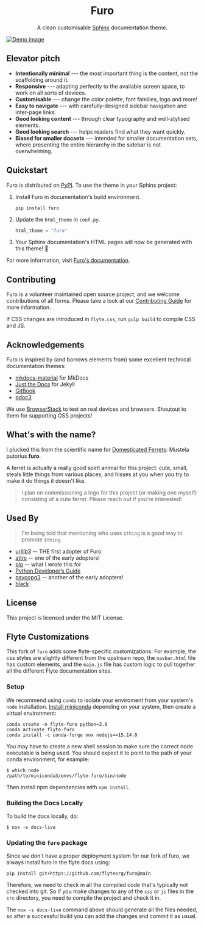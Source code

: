 <h1 align="center">Furo</h1>
<p align="center">
  A clean customisable <a href="https://www.sphinx-doc.org/">Sphinx</a> documentation theme.
</p>
<a href="https://pradyunsg.me/furo/">
  <img align="center" src="https://github.com/pradyunsg/furo/raw/main/docs/_static/demo.png" alt="Demo image">
</a>

## Elevator pitch

<!-- start elevator-pitch -->

- **Intentionally minimal** --- the most important thing is the content, not the scaffolding around it.
- **Responsive** --- adapting perfectly to the available screen space, to work on all sorts of devices.
- **Customisable** --- change the color palette, font families, logo and more!
- **Easy to navigate** --- with carefully-designed sidebar navigation and inter-page links.
- **Good looking content** --- through clear typography and well-stylised elements.
- **Good looking search** --- helps readers find what they want quickly.
- **Biased for smaller docsets** --- intended for smaller documentation sets, where presenting the entire hierarchy in the sidebar is not overwhelming.

<!-- end elevator-pitch -->

## Quickstart

<!-- start quickstart -->

Furo is distributed on [PyPI]. To use the theme in your Sphinx project:

1. Install Furo in documentation's build environment.

   ```text
   pip install furo
   ```

2. Update the `html_theme` in `conf.py`.

   ```py
   html_theme = "furo"
   ```

3. Your Sphinx documentation's HTML pages will now be generated with this theme! 🎉

[pypi]: https://pypi.org/project/furo/

<!-- end quickstart -->

For more information, visit [Furo's documentation][quickstart-docs].

[quickstart-docs]: https://pradyunsg.me/furo/quickstart

## Contributing

Furo is a volunteer maintained open source project, and we welcome contributions of all forms. Please take a look at our [Contributing Guide](https://pradyunsg.me/furo/contributing/) for more information.

If CSS changes are introduced in `flyte.css`, run ``gulp build`` to compile CSS and JS.

## Acknowledgements

Furo is inspired by (and borrows elements from) some excellent technical documentation themes:

- [mkdocs-material] for MkDocs
- [Just the Docs] for Jekyll
- [GitBook]
- [pdoc3]

We use [BrowserStack] to test on real devices and browsers. Shoutout to them for supporting OSS projects!

[mkdocs-material]: https://squidfunk.github.io/mkdocs-material/
[just the docs]: https://pmarsceill.github.io/just-the-docs/
[gitbook]: https://www.gitbook.com/
[pdoc3]: https://pdoc3.github.io/pdoc/doc
[browserstack]: https://browserstack.com/

## What's with the name?

I plucked this from the scientific name for [Domesticated Ferrets](https://en.wikipedia.org/wiki/Ferret): Mustela putorius **furo**.

A ferret is actually a really good spirit animal for this project: cute, small, steals little things from various places, and hisses at you when you try to make it do things it doesn't like.

> I plan on commissioning a logo for this project (or making one myself) consisting of a cute ferret. Please reach out if you're interested!

## Used By

<!-- start used-by -->

> I'm being told that mentioning who uses `$thing` is a good way to promote `$thing`.

- [urllib3] -- THE first adopter of Furo
- [attrs] -- one of the early adopters!
- [pip] -- what I wrote this for
- [Python Developer’s Guide][devguide]
- [psycopg3] -- another of the early adopters!
- [black]

[urllib3]: https://urllib3.readthedocs.io/
[attrs]: https://www.attrs.org/
[devguide]: https://devguide.python.org/
[pip]: https://pip.pypa.io/
[psycopg3]: https://www.psycopg.org/psycopg3/docs/
[black]: https://black.readthedocs.io/en/stable/

<!-- end used-by -->

## License

This project is licensed under the MIT License.


## Flyte Customizations

This fork of `furo` adds some flyte-specific customizations. For example, the
css styles are slightly different from the upstream repo, the `navbar.html`
file has custom elements, and the `main.js` file has custom logic to pull
together all the different Flyte documentation sites.

### Setup

We recommend using `conda` to isolate your enviroment from your system's `node`
installation. [Install miniconda](https://docs.conda.io/en/latest/miniconda.html)
depending on your system, then create a virtual environment:

```
conda create -n flyte-furo python=3.9
conda activate flyte-furo
conda install -c conda-forge nox nodejs==15.14.0
```

You may have to create a new shell session to make sure the correct node
executable is being used. You should expect it to point to the path of your
conda environment, for example:

```
$ which node
/path/to/miniconda3/envs/flyte-furo/bin/node
```

Then install npm dependencies with `npm install`.

### Building the Docs Locally

To build the docs locally, do:

```
$ nox -s docs-live
```

### Updating the `furo` package

Since we don't have a proper deployment system for our fork of furo, we always
install furo in the flyte docs using:

```
pip install git+https://github.com/flyteorg/furo@main
```

Therefore, we need to check in all the compiled code that's typically not
checked into git. So if you make changes to any of the `css` or `js` files in
the `src` directory, you need to compile the project and check it in.

The `nox -s docs-live` command above should generate all the files needed, so after
a successful build you can add the changes and commit it as usual.
